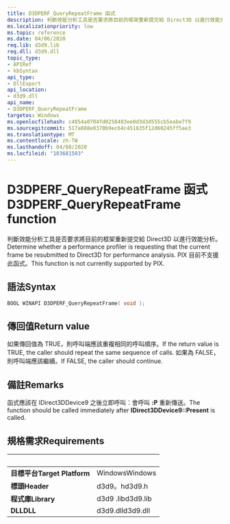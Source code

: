 ```yaml
---
title: D3DPERF_QueryRepeatFrame 函式
description: 判斷效能分析工具是否要求將目前的框架重新提交給 Direct3D 以進行效能分析。 PIX 目前不支援此函式。
ms.localizationpriority: low
ms.topic: reference
ms.date: 04/06/2020
req.lib: d3d9.lib
req.dll: d3d9.dll
topic_type:
- APIRef
- kbSyntax
api_type:
- DllExport
api_location:
- d3d9.dll
api_name:
- D3DPERF_QueryRepeatFrame
targetos: Windows
ms.openlocfilehash: c4054a0704fd0258483ee0d3d3d555cb5eabe7f9
ms.sourcegitcommit: 517a888e0370b9ec64c451635f12d60245ff5ae3
ms.translationtype: MT
ms.contentlocale: zh-TW
ms.lasthandoff: 04/08/2020
ms.locfileid: "103681503"
---
```

# <a name="d3dperf_queryrepeatframe-function"></a><span data-ttu-id="4615c-104">D3DPERF_QueryRepeatFrame 函式</span><span class="sxs-lookup"><span data-stu-id="4615c-104">D3DPERF_QueryRepeatFrame function</span></span>

<span data-ttu-id="4615c-105">判斷效能分析工具是否要求將目前的框架重新提交給 Direct3D 以進行效能分析。</span><span class="sxs-lookup"><span data-stu-id="4615c-105">Determine whether a performance profiler is requesting that the current frame be resubmitted to Direct3D for performance analysis.</span></span> <span data-ttu-id="4615c-106">PIX 目前不支援此函式。</span><span class="sxs-lookup"><span data-stu-id="4615c-106">This function is not currently supported by PIX.</span></span>

## <a name="syntax"></a><span data-ttu-id="4615c-107">語法</span><span class="sxs-lookup"><span data-stu-id="4615c-107">Syntax</span></span>

```cpp
BOOL WINAPI D3DPERF_QueryRepeatFrame( void );
```

## <a name="return-value"></a><span data-ttu-id="4615c-108">傳回值</span><span class="sxs-lookup"><span data-stu-id="4615c-108">Return value</span></span>

<span data-ttu-id="4615c-109">如果傳回值為 TRUE，則呼叫端應該重複相同的呼叫順序。</span><span class="sxs-lookup"><span data-stu-id="4615c-109">If the return value is TRUE, the caller should repeat the same sequence of calls.</span></span> <span data-ttu-id="4615c-110">如果為 FALSE，則呼叫端應該繼續。</span><span class="sxs-lookup"><span data-stu-id="4615c-110">If FALSE, the caller should continue.</span></span>

## <a name="remarks"></a><span data-ttu-id="4615c-111">備註</span><span class="sxs-lookup"><span data-stu-id="4615c-111">Remarks</span></span>

<span data-ttu-id="4615c-112">函式應該在 IDirect3DDevice9 之後立即呼叫：會呼叫 **:P** 重新傳送。</span><span class="sxs-lookup"><span data-stu-id="4615c-112">The function should be called immediately after **IDirect3DDevice9::Present** is called.</span></span>

## <a name="requirements"></a><span data-ttu-id="4615c-113">規格需求</span><span class="sxs-lookup"><span data-stu-id="4615c-113">Requirements</span></span>
| &nbsp; | &nbsp; |
| ---- |:---- |
| <span data-ttu-id="4615c-114">**目標平台**</span><span class="sxs-lookup"><span data-stu-id="4615c-114">**Target Platform**</span></span> | <span data-ttu-id="4615c-115">Windows</span><span class="sxs-lookup"><span data-stu-id="4615c-115">Windows</span></span> |
| <span data-ttu-id="4615c-116">**標頭**</span><span class="sxs-lookup"><span data-stu-id="4615c-116">**Header**</span></span> | <span data-ttu-id="4615c-117">d3d9。h</span><span class="sxs-lookup"><span data-stu-id="4615c-117">d3d9.h</span></span> |
| <span data-ttu-id="4615c-118">**程式庫**</span><span class="sxs-lookup"><span data-stu-id="4615c-118">**Library**</span></span> | <span data-ttu-id="4615c-119">d3d9 .lib</span><span class="sxs-lookup"><span data-stu-id="4615c-119">d3d9.lib</span></span> |
| <span data-ttu-id="4615c-120">**DLL**</span><span class="sxs-lookup"><span data-stu-id="4615c-120">**DLL**</span></span> | <span data-ttu-id="4615c-121">d3d9.dll</span><span class="sxs-lookup"><span data-stu-id="4615c-121">d3d9.dll</span></span> |